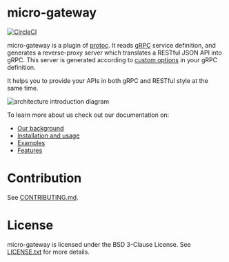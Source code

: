 # micro-gateway

[![CircleCI](https://circleci.com/gh/johanbrandhorst/micro-gateway.svg?style=svg)](https://circleci.com/gh/johanbrandhorst/micro-gateway)

micro-gateway is a plugin of [protoc](http://github.com/google/protobuf).
It reads [gRPC](http://github.com/grpc/grpc-common) service definition,
and generates a reverse-proxy server which translates a RESTful JSON API into gRPC.
This server is generated according to [custom options](https://cloud.google.com/service-management/reference/rpc/google.api#http) in your gRPC definition.

It helps you to provide your APIs in both gRPC and RESTful style at the same time.

![architecture introduction diagram](https://docs.google.com/drawings/d/12hp4CPqrNPFhattL_cIoJptFvlAqm5wLQ0ggqI5mkCg/pub?w=749&amp;h=370)

To learn more about us check out our documentation on:

*   [Our background](_docs/background.md)
*   [Installation and usage](_docs/usage.md)
*   [Examples](_docs/examples.md)
*   [Features](_docs/features.md)


# Contribution
See [CONTRIBUTING.md](http://github.com/partitio/micro-gateway/blob/master/CONTRIBUTING.md).

# License
micro-gateway is licensed under the BSD 3-Clause License.
See [LICENSE.txt](https://github.com/partitio/micro-gateway/blob/master/LICENSE.txt) for more details.
